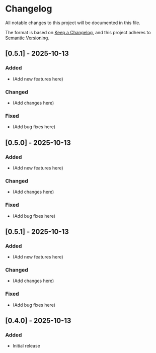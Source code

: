 # Changelog

All notable changes to this project will be documented in this file.

The format is based on [Keep a Changelog](https://keepachangelog.com/en/1.0.0/),
and this project adheres to [Semantic Versioning](https://semver.org/spec/v2.0.0.html).

## [0.5.1] - 2025-10-13

### Added
- (Add new features here)

### Changed
- (Add changes here)

### Fixed
- (Add bug fixes here)


## [0.5.0] - 2025-10-13

### Added
- (Add new features here)

### Changed
- (Add changes here)

### Fixed
- (Add bug fixes here)


## [0.5.1] - 2025-10-13

### Added
- (Add new features here)

### Changed
- (Add changes here)

### Fixed
- (Add bug fixes here)


## [0.4.0] - 2025-10-13

### Added
- Initial release

